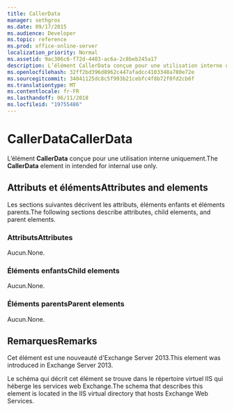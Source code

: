 ```yaml
---
title: CallerData
manager: sethgros
ms.date: 09/17/2015
ms.audience: Developer
ms.topic: reference
ms.prod: office-online-server
localization_priority: Normal
ms.assetid: 9ac306c6-f72d-4403-ac6a-2c8beb245a17
description: L’élément CallerData conçue pour une utilisation interne uniquement.
ms.openlocfilehash: 32ff2bd396d8962c447afadcc4103348a780e72e
ms.sourcegitcommit: 34041125dc8c5f993b21cebfc4f8b72f0fd2cb6f
ms.translationtype: MT
ms.contentlocale: fr-FR
ms.lasthandoff: 06/11/2018
ms.locfileid: "19755486"
---
```

# <a name="callerdata"></a><span data-ttu-id="85431-103">CallerData</span><span class="sxs-lookup"><span data-stu-id="85431-103">CallerData</span></span>

<span data-ttu-id="85431-104">L’élément **CallerData** conçue pour une utilisation interne uniquement.</span><span class="sxs-lookup"><span data-stu-id="85431-104">The **CallerData** element in intended for internal use only.</span></span> 

## <a name="attributes-and-elements"></a><span data-ttu-id="85431-105">Attributs et éléments</span><span class="sxs-lookup"><span data-stu-id="85431-105">Attributes and elements</span></span>

<span data-ttu-id="85431-106">Les sections suivantes décrivent les attributs, éléments enfants et éléments parents.</span><span class="sxs-lookup"><span data-stu-id="85431-106">The following sections describe attributes, child elements, and parent elements.</span></span>
  
### <a name="attributes"></a><span data-ttu-id="85431-107">Attributs</span><span class="sxs-lookup"><span data-stu-id="85431-107">Attributes</span></span>

<span data-ttu-id="85431-108">Aucun.</span><span class="sxs-lookup"><span data-stu-id="85431-108">None.</span></span>
  
### <a name="child-elements"></a><span data-ttu-id="85431-109">Éléments enfants</span><span class="sxs-lookup"><span data-stu-id="85431-109">Child elements</span></span>

<span data-ttu-id="85431-110">Aucun.</span><span class="sxs-lookup"><span data-stu-id="85431-110">None.</span></span>
  
### <a name="parent-elements"></a><span data-ttu-id="85431-111">Éléments parents</span><span class="sxs-lookup"><span data-stu-id="85431-111">Parent elements</span></span>

<span data-ttu-id="85431-112">Aucun.</span><span class="sxs-lookup"><span data-stu-id="85431-112">None.</span></span>
  
## <a name="remarks"></a><span data-ttu-id="85431-113">Remarques</span><span class="sxs-lookup"><span data-stu-id="85431-113">Remarks</span></span>

<span data-ttu-id="85431-114">Cet élément est une nouveauté d'Exchange Server 2013.</span><span class="sxs-lookup"><span data-stu-id="85431-114">This element was introduced in Exchange Server 2013.</span></span>
  
<span data-ttu-id="85431-115">Le schéma qui décrit cet élément se trouve dans le répertoire virtuel IIS qui héberge les services web Exchange.</span><span class="sxs-lookup"><span data-stu-id="85431-115">The schema that describes this element is located in the IIS virtual directory that hosts Exchange Web Services.</span></span>
  

